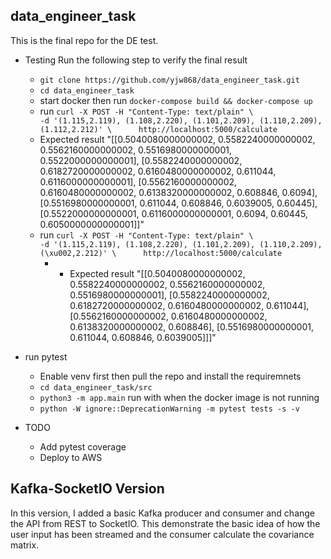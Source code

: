 ## data_engineer_task

This is the final repo for the DE test.

- Testing
  Run the following step to verify the final result
  - ``` git clone https://github.com/yjw868/data_engineer_task.git ```
  - ``` cd data_engineer_task ```
  - start docker then run ```docker-compose build && docker-compose up```
  - run ```curl -X POST -H "Content-Type: text/plain" \                                                    -d '(1.115,2.119), (1.108,2.220), (1.101,2.209), (1.110,2.209), (1.112,2.212)' \      http://localhost:5000/calculate```
  - Expected result "[[0.5040080000000002, 0.5582240000000002, 0.5562160000000002, 0.5516980000000001, 0.5522000000000001], [0.5582240000000002, 0.6182720000000002, 0.6160480000000002, 0.611044, 0.6116000000000001], [0.5562160000000002, 0.6160480000000002, 0.6138320000000002, 0.608846, 0.6094], [0.5516980000000001, 0.611044, 0.608846, 0.6039005, 0.60445], [0.5522000000000001, 0.6116000000000001, 0.6094, 0.60445, 0.6050000000000001]]"
  - run ```curl -X POST -H "Content-Type: text/plain" \                                                    -d '(1.115,2.119), (1.108,2.220), (1.101,2.209), (1.110,2.209), (\xu002,2.212)' \      http://localhost:5000/calculate```
      - - Expected result "[[0.5040080000000002, 0.5582240000000002, 0.5562160000000002, 0.5516980000000001], [0.5582240000000002, 0.6182720000000002, 0.6160480000000002, 0.611044], [0.5562160000000002, 0.6160480000000002, 0.6138320000000002, 0.608846], [0.5516980000000001, 0.611044, 0.608846, 0.6039005]]]"

- run pytest
  - Enable venv first then pull the repo and install the requiremnets
  - ``` cd data_engineer_task/src ```
  - ```python3 -m app.main``` run with when the docker image is not running
  - ``` python -W ignore::DeprecationWarning -m pytest tests -s -v ```
  
- TODO
  - Add pytest coverage
  - Deploy to AWS

## Kafka-SocketIO Version

In this version, I added a basic Kafka producer and consumer and change the API from REST to SocketIO. This demonstrate the basic idea of how the user input has been streamed and the consumer calculate the covariance matrix.
